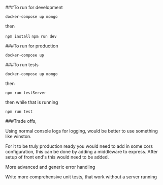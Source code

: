 ###To run for development

`docker-compose up mongo`

then

`npm install`
`npm run dev`

###To run for production

`docker-compose up`

###To run tests

`docker-compose up mongo`

then 

`npm run testServer`

then while that is running

`npm run test`

###Trade offs,

Using normal console logs for logging, would be better to use something like winston.

For it to be truly production ready you would need to add in some cors configuration, this can be done by adding a middleware to express. After setup of front end's this would need to be added.

More advanced and generic error handling

Write more comprehensive unit tests, that work without a server running

